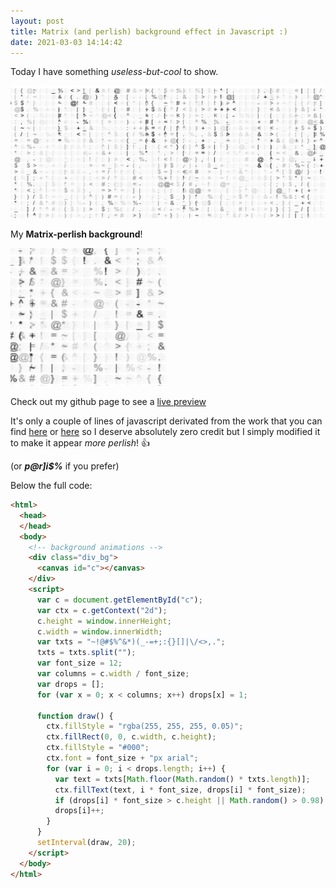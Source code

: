 ```yaml
---
layout: post
title: Matrix (and perlish) background effect in Javascript :)
date: 2021-03-03 14:14:42
---
```

Today I have something *useless-but-cool* to show. 

![Perl Matrix](/assets/images/mtrx.png)

My **Matrix-perlish background**!

![Perl Matrix](/assets/images/1gu4w7s5mytelczi5l1v.gif)

Check out my github page to see a [live preview](https://thibaultduponchelle.github.io/wawawa/pmtrx/)

It's only a couple of lines of javascript derivated from the work that you can find [here](https://codepen.io/P3R0/pen/MwgoKv) or [here](https://codepen.io/wefiy/pen/WPpEwo) so I deserve absolutely zero credit but I simply modified it to make it appear *more perlish*! :+1:

(or ***p@r]i$%*** if you prefer)



Below the full code:
```html
<html>
  <head>
  </head>
  <body>
    <!-- background animations -->
    <div class="div_bg">
      <canvas id="c"></canvas>
    </div>
    <script>
      var c = document.getElementById("c");
      var ctx = c.getContext("2d");
      c.height = window.innerHeight;
      c.width = window.innerWidth;
      var txts = "~!@#$%^&*)(_-=+;:{}[]|\/<>,.";
      txts = txts.split("");
      var font_size = 12;
      var columns = c.width / font_size;
      var drops = [];
      for (var x = 0; x < columns; x++) drops[x] = 1;
    
      function draw() {
        ctx.fillStyle = "rgba(255, 255, 255, 0.05)";
        ctx.fillRect(0, 0, c.width, c.height);
        ctx.fillStyle = "#000";
        ctx.font = font_size + "px arial";
        for (var i = 0; i < drops.length; i++) {
          var text = txts[Math.floor(Math.random() * txts.length)];
          ctx.fillText(text, i * font_size, drops[i] * font_size);
          if (drops[i] * font_size > c.height || Math.random() > 0.98) drops[i] = 0;
          drops[i]++;
        }
      }
      setInterval(draw, 20);
    </script>
  </body>
</html>
```

